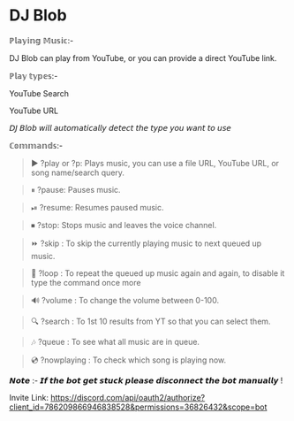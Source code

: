 # DJ Blob 
ℙ𝕝𝕒𝕪𝕚𝕟𝕘 𝕄𝕦𝕤𝕚𝕔:-

DJ Blob can play from YouTube, or you can provide a direct YouTube link.


ℙ𝕝𝕒𝕪 𝕥𝕪𝕡𝕖𝕤:-

YouTube Search

YouTube URL

𝘋𝘑 𝘉𝘭𝘰𝘣 𝘸𝘪𝘭𝘭 𝘢𝘶𝘵𝘰𝘮𝘢𝘵𝘪𝘤𝘢𝘭𝘭𝘺 𝘥𝘦𝘵𝘦𝘤𝘵 𝘵𝘩𝘦 𝘵𝘺𝘱𝘦 𝘺𝘰𝘶 𝘸𝘢𝘯𝘵 𝘵𝘰 𝘶𝘴𝘦


ℂ𝕠𝕞𝕞𝕒𝕟𝕕𝕤:-

>▶️ ?play or ?p: Plays music, you can use a file URL, YouTube URL, or song name/search query.

>⏸ ?pause: Pauses music.

>⏯ ?resume: Resumes paused music.

>⏹ ?stop: Stops music and leaves the voice channel.

>⏩ ?skip : To skip the currently playing music to next queued up music. 

>🔁 ?loop : To repeat the queued up music again and again, to disable it type the 
            command once more

>🔊 ?volume : To change the volume between 0-100.

>🔍 ?search : To 1st 10 results from YT so that you can select them.

>🎶 ?queue : To see what all music are in queue.

>💿 ?nowplaying : To check which song is playing now.

𝙉𝙤𝙩𝙚 :- 𝙄𝙛 𝙩𝙝𝙚 𝙗𝙤𝙩 𝙜𝙚𝙩 𝙨𝙩𝙪𝙘𝙠 𝙥𝙡𝙚𝙖𝙨𝙚 𝙙𝙞𝙨𝙘𝙤𝙣𝙣𝙚𝙘𝙩 𝙩𝙝𝙚 𝙗𝙤𝙩 𝙢𝙖𝙣𝙪𝙖𝙡𝙡𝙮 !

Invite Link: https://discord.com/api/oauth2/authorize?client_id=786209866946838528&permissions=36826432&scope=bot
